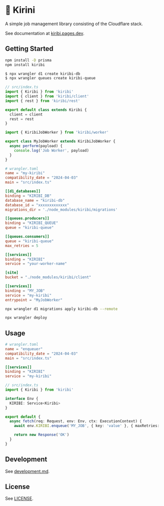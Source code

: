 # 🎇 Kirini

A simple job management library consisting of the Cloudflare stack.

See documentation at [kiribi.pages.dev](https://kiribi.pages.dev/).

## Getting Started

```bash
npm install -D prisma
npm install kiribi
```

```bash
$ npx wrangler d1 create kiribi-db
$ npx wrangler queues create kiribi-queue
```

```typescript
// src/index.ts
import { Kiribi } from 'kiribi'
import { client } from 'kiribi/client'
import { rest } from 'kiribi/rest'

export default class extends Kiribi {
  client = client
  rest = rest
}

import { KiribiJobWorker } from 'kiribi/worker'

export class MyJobWorker extends KiribiJobWorker {
  async perform(payload) {
    console.log('Job Worker', payload)
  }
}
```

```toml
# wrangler.toml
name = "my-kiribi"
compatibility_date = "2024-04-03"
main = "src/index.ts"

[[d1_databases]]
binding = "KIRIBI_DB"
database_name = "kiribi-db"
database_id = "xxxxxxxxxxxxx"
migrations_dir = './node_modules/kiribi/migrations'

[[queues.producers]]
binding = "KIRIBI_QUEUE"
queue = "kiribi-queue"

[[queues.consumers]]
queue = "kiribi-queue"
max_retries = 5

[[services]]
binding = "KIRIBI"
service = "your-worker-name"

[site]
bucket = "./node_modules/kiribi/client"

[[services]]
binding = "MY_JOB"
service = "my-kiribi"
entrypoint = "MyJobWorker"
```

```bash
npx wrangler d1 migrations apply kiribi-db --remote
```

```bash
npx wrangler deploy
```

## Usage

```toml
# wrangler.toml
name = "enqueuer"
compatibility_date = "2024-04-03"
main = "src/index.ts"

[[services]]
binding = "KIRIBI"
service = "my-kiribi"
```

```typescript
// src/index.ts
import { Kiribi } from 'kiribi'

interface Env {
  KIRIBI: Service<Kiribi>
}

export default {
  async fetch(req: Request, env: Env, ctx: ExecutionContext) {
    await env.KIRIBI.enqueue('MY_JOB', { key: 'value' }, { maxRetries: 5 })

    return new Response('OK')
  }
}
```

## Development

See [development.md](https://github.com/aiji42/kiribi/blob/main/development.md).

## License

See [LICENSE](https://github.com/aiji42/kiribi/blob/main/LICENSE).
